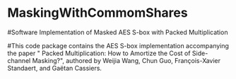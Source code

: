 # MaskingWithCommomShares
#Software Implementation of Masked AES S-box with Packed Multiplication

#This code package contains the AES S-box implementation accompanying the paper " Packed Multiplication: How to Amortize the Cost of Side-channel Masking?", authored by Weijia Wang, Chun Guo, François-Xavier Standaert, and Gaëtan Cassiers.
